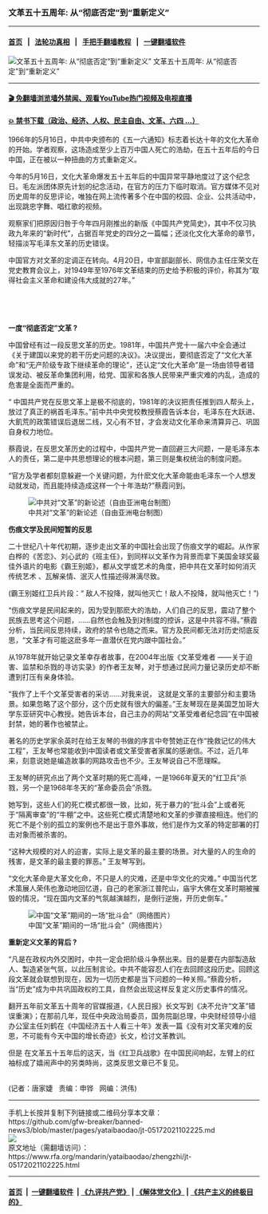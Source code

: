 ### 文革五十五周年: 从“彻底否定”到“重新定义”
------------------------

#### [首页](https://github.com/gfw-breaker/banned-news3/blob/master/README.md) &nbsp;&nbsp;|&nbsp;&nbsp; [法轮功真相](https://github.com/begood0513/basic/blob/master/README.md)  &nbsp;&nbsp;|&nbsp;&nbsp; [手把手翻墙教程](https://github.com/gfw-breaker/guides/wiki)  &nbsp;&nbsp;|&nbsp;&nbsp; [一键翻墙软件](https://github.com/gfw-breaker/nogfw/blob/master/README.md)  



<div id="headerimg">
 <img alt="文革五十五周年: 从“彻底否定”到“重新定义”" src="https://www.rfa.org/mandarin/yataibaodao/zhengzhi/jt-05172021102225.html/@@images/7c777611-7750-4fc3-9182-069b0158062c.jpeg" title="文革五十五周年: 从“彻底否定”到“重新定义”"/>
 <span class="lead_image_caption">
  文革五十五周年: 从“彻底否定”到“重新定义”
 </span>
 <!-- zoomattribute -->
</div>

<hr/>


#### [ 🎬  免翻墙浏览墙外禁闻、观看YouTube热门视频及电视直播](https://github.com/gfw-breaker/HelloWorld)

#### [ 💥  禁书下载（政治、经济、人权、民主自由、文革、六四 ...）](https://github.com/gfw-breaker/books/blob/master/README.md)

<div id="storytext">
 <p>
 </p>
 <p>
  1966年的5月16日，中共中央颁布的《五一六通知》标志着长达十年的文化大革命的开始。学者观察，这场造成至少上百万中国人死亡的浩劫，在五十五年后的今日中国，正在被以一种扭曲的方式重新定义。
 </p>
 <p>
  今年的5月16日，文化大革命爆发五十五年后的中国异常平静地度过了这个纪念日。毛左派团体原先计划的纪念活动，在官方的压力下临时取消。官方媒体不见对历史周年的反思评论，唯独在网上流传著多个在中国的校园、企业、公共活动中，出现跳忠字舞、唱红歌的视频。
 </p>
 <p>
  观察家们把原因归咎于今年四月刚推出的新版《中国共产党简史》，其中不仅习执政九年来的“新时代”，占据百年党史的四分之一篇幅；还淡化文化大革命的章节，轻描淡写毛泽东文革的历史错误。
 </p>
 <p>
  中国官方对文革的定调正在转向。4月20日，中宣部副部长、网信办主任庄荣文在党史教育会议上，对1949年至1976年文革结束的历史给予积极的评价，称其为“取得社会主义革命和建设伟大成就的27年。”
 </p>
 <p>
  <br/>
 </p>
 <p>
  <br/>
 </p>
 <p>
  <strong>
   一度“彻底否定”文革
  </strong>
  <strong>
   ?
  </strong>
 </p>
 <p>
  中国曾经有过一段反思文革的历史。1981年，中国共产党十一届六中全会通过《关于建国以来党的若干历史问题的决议》。决议提出，要彻底否定了“文化大革命”和“无产阶级专政下继续革命的理论”，还认定“文化大革命”是一场由领导者错误发动、被反革命集团利用，给党、国家和各族人民带来严重灾难的内乱，造成的危害是全面而严重的。
 </p>
 <p>
  “ 中国共产党在反思文革上是极不彻底的，1981年的决议把责任推到四人帮头上，放过了真正的祸首毛泽东。”前中共中央党校教授蔡霞告诉本台，毛泽东在大跃进、大飢荒的政策错误后退居二线，又心有不甘，才会发动文化革命来清算异己、巩固自身权力地位。
 </p>
 <p>
  蔡霞说，在反思文革历史的过程中，中国共产党一直回避三大问题，一是毛泽东本人的责任，第二是中共思想理论的根本问题，第三则是集权统治的制度问题。
 </p>
 <p>
  “官方及学者都刻意躲避一个关键问题，为什麽文化大革命能由毛泽东一个人想发动就发动，而且能持续造成这样一个十年浩劫?”蔡霞问到。
 </p>
 <p>
  <figure class="image-richtext image-inline captioned" style="width:620px;">
   <img alt="中共对“文革”的新论述（自由亚洲电台制图）" src="https://www.rfa.org/mandarin/yataibaodao/zhengzhi/jt-05172021102225.html/jt0517.jpg/@@images/ec77e23b-0892-4682-9d48-6853ff5c48b5.jpeg" title="jt0517.jpg"/>
   <figcaption class="image-caption">
    中共对“文革”的新论述（自由亚洲电台制图）
   </figcaption>
   <small>
   </small>
  </figure>
 </p>
 <p>
  <strong>
   伤痕文学及民间短暂的反思
  </strong>
 </p>
 <p>
  二十世纪八十年代初期，逐步走出文革的中国社会出现了伤痕文学的崛起。从作家白桦的《苦恋》、刘心武的《班主任》，到同样以文革作为背景而拿下美国金球奖最佳外语片的电影《霸王别姬》，都从文学或艺术的角度，把中共在文革时如何消灭传统艺术 、瓦解亲情、泯灭人性描述得淋漓尽致。
 </p>
 <p>
  (霸王别姬红卫兵片段：“ 敌人不投降，就叫他灭亡！敌人不投降，就叫他灭亡！”)
 </p>
 <p>
  “伤痕文学是民间起来的，因为受到那麽大的浩劫，人们自己的反思，震动了整个民族去思考这个问题，……自然也会触及到对制度的控诉，这是中共容不得。”蔡霞分析，当民间反思持续，政府的禁令也随之而来。官方及民间都无法对历史彻底反思，“文革才有可能这麽多年一直潜伏在党内跟中国社会。”
 </p>
 <p>
  从1978年就开始记录文革幸存者故事，在2004年出版《文革受难者 ——关于迫害、监禁和杀戮的寻访实录》的作者王友琴，对于想通过民间力量记录历史却不断遭到打压有亲身体验。
 </p>
 <p>
  “我作了上千个文革受害者的采访……对我来说， 这就是文革的主要部分和主要场景。如果忽略了这个部分，这个历史就有很大的偏差。”王友琴现在是美国芝加哥大学东亚研究中心教授。她告诉本台，自己主办的网站“文革受难者纪念园”在中国被封禁，她的著作也被禁止。
 </p>
 <p>
  著名的历史学家余英时在给王友琴的书做的序言中夸赞她正在作“挽救记忆的伟大工程”，王友琴也常能收到中国读者或文革受害者家属的感谢信。不过，近几年来，刻意说她是编造故事的网路攻击也不少。王友琴说自己不愿理睬。
 </p>
 <p>
  王友琴的研究点出了两个文革时期的死亡高峰，一是1966年夏天的“红卫兵”杀戮，另一个是1968年冬天的“革命委员会”杀戮。
 </p>
 <p>
  她写到，这些人们的死亡模式都很一致，比如，死于暴力的“批斗会”上或者死于“隔离审查”的“牛棚”之中。这些死亡模式清楚地和文革的步骤直接相连。他们的死亡不是个别的孤立的案例也不是出于意外事故，他们是作为文革的特定部署的打击对象而被杀害的。
 </p>
 <p>
  “这种大规模的对人的迫害，实际上是文革的最主要的场景。对大量的人的生命的残害，是文革的最主要的罪恶。” 王友琴写到。
 </p>
 <p>
  “文化大革命是大革文化命，不只是人的灾难，还是中华文化的灾难。” 中国当代艺术策展人荣伟也激动地回忆道，自己的老家浙江普陀山，庙宇大佛在文革时期被摧毁的情况，“现在国内文革的气氛越演越烈，是倒行逆施，开历史倒车。”
 </p>
 <p>
  <figure class="image-richtext image-inline captioned" style="width:620px;">
   <img alt="中国“文革”期间的一场“批斗会”（网络图片）" src="https://www.rfa.org/mandarin/yataibaodao/zhengzhi/jt-05172021102225.html/jt0517e.jpg/@@images/2dc94397-9532-4bd7-a01d-fdea6e777084.png" title="jt0517e.jpg"/>
   <figcaption class="image-caption">
    中国“文革”期间的一场“批斗会”（网络图片）
   </figcaption>
   <small>
   </small>
  </figure>
 </p>
 <p>
  <strong>
   重新定义文革的背后
  </strong>
  <strong>
   ?
  </strong>
 </p>
 <p>
  “凡是在政权内外交困时，中共一定会把阶级斗争祭出来。目的是要在内部製造敌人、製造紧张气氛，以此压制言论。中共不能容忍人们在去回顾这段历史。回顾这段文革就会联想到现在，因为一切历史都是当下问题的一种关照。”蔡霞分析，当“历史”成为中共巩固政权的工具，自然会出现这样反复定义历史事件的情况。
 </p>
 <p>
  翻开五年前文革五十周年的官媒报道，《人民日报》长文写到《决不允许“文革”错误重演》；在那前几年，现任中央政治局委员，国务院副总理，中央财经领导小组办公室主任刘鹤在《中国经济五十人看三十年》发表一篇《没有对文革灾难的反思，不可能有今天中国的增长奇迹》长文，检讨文革教训。
 </p>
 <p>
  <span>
   <span>
    但是
   </span>
  </span>
  在文革五十五年后的这天，当《红卫兵战歌》在中国民间响起，左臂上的红袖标成了嬉闹声中的另类時尚，这类反思文章已不复见。
 </p>
 <p>
  <br/>
  (记者：唐家婕   责编：申铧   网编：洪伟)
 </p>
</div>

<hr/>
手机上长按并复制下列链接或二维码分享本文章：<br/>
https://github.com/gfw-breaker/banned-news3/blob/master/pages/yataibaodao/jt-05172021102225.md <br/>
<a href='https://github.com/gfw-breaker/banned-news3/blob/master/pages/yataibaodao/jt-05172021102225.md'><img src='https://github.com/gfw-breaker/banned-news3/blob/master/pages/yataibaodao/jt-05172021102225.md.png'/></a> <br/>
原文地址（需翻墙访问）：https://www.rfa.org/mandarin/yataibaodao/zhengzhi/jt-05172021102225.html


------------------------
#### [首页](https://github.com/gfw-breaker/banned-news3/blob/master/README.md) &nbsp;|&nbsp; [一键翻墙软件](https://github.com/gfw-breaker/nogfw/blob/master/README.md) &nbsp;| [《九评共产党》](https://github.com/gfw-breaker/9ping.md/blob/master/README.md#九评之一评共产党是什么) | [《解体党文化》](https://github.com/gfw-breaker/jtdwh.md/blob/master/README.md) | [《共产主义的终极目的》](https://github.com/gfw-breaker/gczydzjmd.md/blob/master/README.md)


<img src='http://gfw-breaker.win/banned-news3/pages/yataibaodao/jt-05172021102225.md' width='0px' height='0px'/>